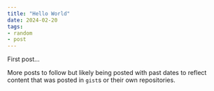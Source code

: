```yaml
---
title: "Hello World"
date: 2024-02-20
tags:
- random
- post
---
```


First post...

More posts to follow but likely being posted with past dates to reflect content that was posted in `gist`s or their own repositories.
